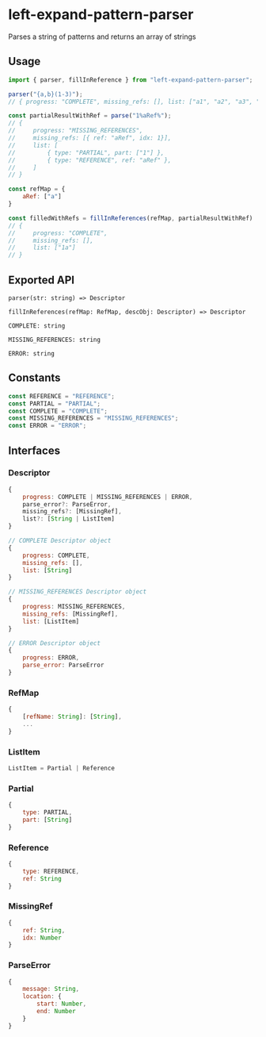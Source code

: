 # left-expand-pattern-parser

Parses a string of patterns and returns an array of strings

## Usage

```javascript
import { parser, fillInReference } from "left-expand-pattern-parser";

parser("{a,b}(1-3)");
// { progress: "COMPLETE", missing_refs: [], list: ["a1", "a2", "a3", "b1", "b2", "b3"] }

const partialResultWithRef = parse("1%aRef%");
// {
//     progress: "MISSING_REFERENCES",
//     missing_refs: [{ ref: "aRef", idx: 1}],
//     list: [
//         { type: "PARTIAL", part: ["1"] },
//         { type: "REFERENCE", ref: "aRef" },
//     ]
// }

const refMap = {
    aRef: ["a"]
}

const filledWithRefs = fillInReferences(refMap, partialResultWithRef)
// {
//     progress: "COMPLETE",
//     missing_refs: [],
//     list: ["1a"]
// }
```

## Exported API

`parser(str: string) => Descriptor`

`fillInReferences(refMap: RefMap, descObj: Descriptor) => Descriptor`

`COMPLETE: string`

`MISSING_REFERENCES: string`

`ERROR: string`

## Constants

```javascript
const REFERENCE = "REFERENCE";
const PARTIAL = "PARTIAL";
const COMPLETE = "COMPLETE";
const MISSING_REFERENCES = "MISSING_REFERENCES";
const ERROR = "ERROR";
```

## Interfaces

### Descriptor

```javascript
{
    progress: COMPLETE | MISSING_REFERENCES | ERROR,
    parse_error?: ParseError,
    missing_refs?: [MissingRef],
    list?: [String | ListItem]
}
```

```javascript
// COMPLETE Descriptor object
{
    progress: COMPLETE,
    missing_refs: [],
    list: [String]
}

// MISSING_REFERENCES Descriptor object
{
    progress: MISSING_REFERENCES,
    missing_refs: [MissingRef],
    list: [ListItem]
}

// ERROR Descriptor object
{
    progress: ERROR,
    parse_error: ParseError
}
```

### RefMap

```javascript
{
    [refName: String]: [String],
    ...
}
```

### ListItem

```javascript
ListItem = Partial | Reference
```

### Partial

```javascript
{
    type: PARTIAL,
    part: [String]
}
```

### Reference

```javascript
{
    type: REFERENCE,
    ref: String
}
```

### MissingRef

```javascript
{
    ref: String,
    idx: Number
}
```

### ParseError

```javascript
{
    message: String,
    location: {
        start: Number,
        end: Number
    }
}
```